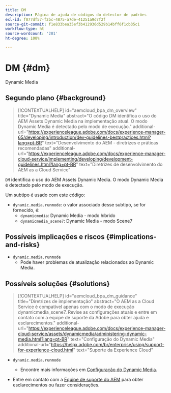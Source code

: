 ```yaml
---
title: DM
description: Página de ajuda de códigos do detector de padrões
exl-id: f077df57-f2bc-4875-a7de-41251a9d7f2f
source-git-commit: f1e833bea35ef3b412936d529b14bff6f1cb35c1
workflow-type: ht
source-wordcount: '201'
ht-degree: 100%

---
```


# DM {#dm}

Dynamic Media

## Segundo plano {#background}

>[!CONTEXTUALHELP]
>id="aemcloud_bpa_dm_overview"
>title="Dynamic Media"
>abstract="O código DM identifica o uso do AEM Assets Dynamic Media na implementação atual. O modo Dynamic Media é detectado pelo modo de execução."
>additional-url="https://experienceleague.adobe.com/docs/experience-manager-65/developing/introduction/dev-guidelines-bestpractices.html?lang=pt-BR" text="Desenvolvimento do AEM - diretrizes e práticas recomendadas"
>additional-url="https://experienceleague.adobe.com/docs/experience-manager-cloud-service/implementing/developing/development-guidelines.html?lang=pt-BR" text="Diretrizes de desenvolvimento do AEM as a Cloud Service"

`DM` identifica o uso do AEM Assets Dynamic Media. O modo Dynamic Media é detectado pelo modo de execução.

Um subtipo é usado com este código:

* `dynamic.media.runmode`: o valor associado desse subtipo, se for fornecido, é:
   * `dynamicmedia`: Dynamic Media - modo híbrido
   * `dynamicmedia_scene7`: Dynamic Media - modo Scene7

## Possíveis implicações e riscos {#implications-and-risks}

* `dynamic.media.runmode`
   * Pode haver problemas de atualização relacionados ao Dynamic Media.

## Possíveis soluções {#solutions}

>[!CONTEXTUALHELP]
>id="aemcloud_bpa_dm_guidance"
>title="Diretrizes de implementação"
>abstract="O AEM as a Cloud Service é compatível apenas com o modo de execução dynamicmedia_scene7. Revise as configurações atuais e entre em contato com a equipe de suporte da Adobe para obter ajuda e esclarecimentos."
>additional-url="https://experienceleague.adobe.com/docs/experience-manager-cloud-service/assets/dynamicmedia/administering-dynamic-media.html?lang=pt-BR" text="Configuração do Dynamic Media"
>additional-url="https://helpx.adobe.com/br/enterprise/using/support-for-experience-cloud.html" text="Suporte da Experience Cloud"


* `dynamic.media.runmode`
   * Encontre mais informações em [Configuração do Dynamic Media](https://experienceleague.adobe.com/docs/experience-manager-cloud-service/assets/dynamicmedia/administering-dynamic-media.html?lang=pt-BR).

* Entre em contato com a [Equipe de suporte do AEM](https://helpx.adobe.com/br/enterprise/using/support-for-experience-cloud.html) para obter esclarecimentos ou fazer considerações.
